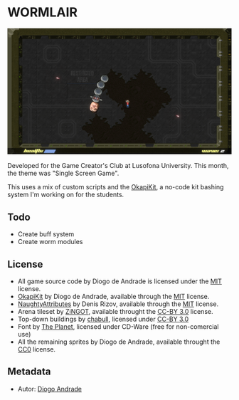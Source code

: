 # WORMLAIR

![TitleImage](Screenshots/Screenshot0003.png)

Developed for the Game Creator's Club at Lusofona University.
This month, the theme was "Single Screen Game".

This uses a mix of custom scripts and the [OkapiKit], a no-code kit bashing system I'm working on for the students.

## Todo

* Create buff system
* Create worm modules

## License

* All game source code by Diogo de Andrade is licensed under the [MIT] license.
* [OkapiKit] by Diogo de Andrade, available through the [MIT] license.
* [NaughtyAttributes] by Denis Rizov, available through the [MIT] license.
* Arena tileset by [ZiNGOT], available throught the [CC-BY 3.0] license.
* Top-down buildings by [chabull], licensed under [CC-BY 3.0]
* Font by [The Planet], licensed under CD-Ware (free for non-comercial use)
* All the remaining sprites by Diogo de Andrade, available throught the [CC0] license.

## Metadata

* Autor: [Diogo Andrade]

[Diogo Andrade]:https://github.com/DiogoDeAndrade
[OkapiKit]:https://github.com/VideojogosLusofona/OkapiKit
[NaughtyAttributes]:https://github.com/dbrizov/NaughtyAttributes
[Midjourney]:https://www.midjourney.com/home/
[ZiNGOT]:https://opengameart.org/content/alien-breed-esque-top-down-tilesheet
[chabull]:https://opengameart.org/users/chabull
[CC0]:https://creativecommons.org/publicdomain/zero/1.0/
[CC-BY 3.0]:https://creativecommons.org/licenses/by/3.0/
[The Planet]:http://planet.dk/
[MIT]:LICENSE
